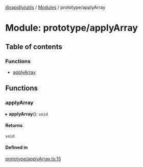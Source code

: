 [@rapidly/utils](../README.md) / [Modules](../modules.md) / prototype/applyArray

# Module: prototype/applyArray

## Table of contents

### Functions

- [applyArray](prototype_applyArray.md#applyarray)

## Functions

### applyArray

▸ **applyArray**(): `void`

#### Returns

`void`

#### Defined in

[prototype/applyArray.ts:15](https://github.com/canguser/rapidly-utils/blob/fb9ea1f/main/prototype/applyArray.ts#L15)
